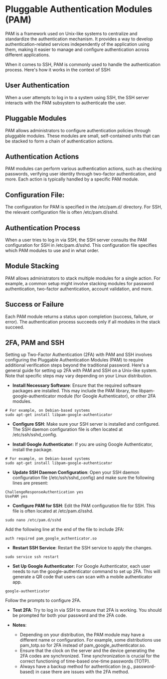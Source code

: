 # Pluggable Authentication Modules (PAM)
PAM is a framework used on Unix-like systems to centralize and standardize the authentication mechanism. It provides a way to develop authentication-related services independently of the application using them, making it easier to manage and configure authentication across different applications.

When it comes to SSH, PAM is commonly used to handle the authentication process. Here's how it works in the context of SSH:

## User Authentication
When a user attempts to log in to a system using SSH, the SSH server interacts with the PAM subsystem to authenticate the user.

## Pluggable Modules
PAM allows administrators to configure authentication policies through pluggable modules. These modules are small, self-contained units that can be stacked to form a chain of authentication actions.

## Authentication Actions
PAM modules can perform various authentication actions, such as checking passwords, verifying user identity through two-factor authentication, and more. Each action is typically handled by a specific PAM module.

## Configuration File:
The configuration for PAM is specified in the /etc/pam.d/ directory. For SSH, the relevant configuration file is often /etc/pam.d/sshd.

## Authentication Process
When a user tries to log in via SSH, the SSH server consults the PAM configuration for SSH in /etc/pam.d/sshd. This configuration file specifies which PAM modules to use and in what order.

## Module Stacking
PAM allows administrators to stack multiple modules for a single action. For example, a common setup might involve stacking modules for password authentication, two-factor authentication, account validation, and more.

## Success or Failure
Each PAM module returns a status upon completion (success, failure, or error). The authentication process succeeds only if all modules in the stack succeed.


## 2FA, PAM and SSH
Setting up Two-Factor Authentication (2FA) with PAM and SSH involves configuring the Pluggable Authentication Modules (PAM) to require additional verification steps beyond the traditional password. Here's a general guide for setting up 2FA with PAM and SSH on a Unix-like system. Note that specific steps may vary depending on your Linux distribution.


- **Install Necessary Software**:
Ensure that the required software packages are installed. This may include the PAM library, the libpam-google-authenticator module (for Google Authenticator), or other 2FA modules.
```
# For example, on Debian-based systems
sudo apt-get install libpam-google-authenticator
```
- **Configure SSH**:
Make sure your SSH server is installed and configured. The SSH daemon configuration file is often located at /etc/ssh/sshd_config.

- **Install Google Authenticator:**
If you are using Google Authenticator, install the package.
```
# For example, on Debian-based systems
sudo apt-get install libpam-google-authenticator
```
- **Update SSH Daemon Configuration**:
Open your SSH daemon configuration file (/etc/ssh/sshd_config) and make sure the following lines are present:

```
ChallengeResponseAuthentication yes
UsePAM yes
```

- **Configure PAM for SSH**:
Edit the PAM configuration file for SSH. This file is often located at /etc/pam.d/sshd.
```
sudo nano /etc/pam.d/sshd
```
Add the following line at the end of the file to include 2FA:
```
auth required pam_google_authenticator.so
```

- **Restart SSH Service**:
Restart the SSH service to apply the changes.
```
sudo service ssh restart
```
- **Set Up Google Authenticator**:
For Google Authenticator, each user needs to run the google-authenticator command to set up 2FA. This will generate a QR code that users can scan with a mobile authenticator app.
```
google-authenticator
```
Follow the prompts to configure 2FA.

- **Test 2FA**:
Try to log in via SSH to ensure that 2FA is working. You should be prompted for both your password and the 2FA code.

- **Notes**:
  - Depending on your distribution, the PAM module may have a different name or configuration. For example, some distributions use pam_totp.so for 2FA instead of pam_google_authenticator.so.
  - Ensure that the clock on the server and the device generating the 2FA codes are synchronized. Time synchronization is crucial for the correct functioning of time-based one-time passwords (TOTP).
  - Always have a backup method for authentication (e.g., password-based) in case there are issues with the 2FA method.
